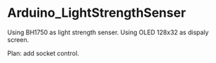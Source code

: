 # Arduino_LightStrengthSenser
Using BH1750 as light strength senser.
Using OLED 128x32 as dispaly screen.

Plan: add socket control.
